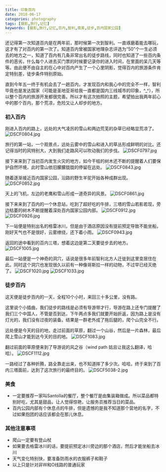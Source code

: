 ```yaml
---
title: 印象百内
date: 2018-06-17
categories: photography
tags: [摄影,旅行,记忆]
keywords: [摄影,旅行,记忆,百内,智利,南美,徒步,百内国家公园]
---
```


还记得第一次知道百内是在两年前，那时候第一次到智利。一直琢磨着能去哪玩，这才有了对百内的第一次了。知道百内曾被国家地理杂志评选为“50”个一生必须去的地方之一，知道了百内有几条非常出名的徒步路线，同时也知道了一些百内条件的恶劣，什么每个人进去买门票的时候要记录你的进入时间，在里面的呆几天等等。由此便不由自主的在心中对百内产生了一个心里阴影，觉得百内的旅游条件肯定特别差，徒步条件特别原始。

直到今年五一终于有机会去了一趟百内，才发现百内和我心中的完全不一样，智利毕竟也是发达国家（可能是圣地亚哥给我一直都是国内三线城市的印象，^_^），所以整个百内的旅游开发都很完善。所以才有这次拍照的主题，希望拍出我两年前心中的那个百内，那个荒凉，危险又让人却步的地方。

### 初入百内

刚进入百内的路上，远处的大气凌厉的雪山和两边荒芜的杂草已经略显荒凉了。
![DSCF0804.jpg](https://i.loli.net/2018/06/17/5b267d1a82f7e.jpg)

旅行的第一站，一个观景点，远处云雾中的雪山和进入的草丛形成鲜明的对比。还记得当时的风特别大，大到我们走路风可以吹动我们的步伐。
![DSCF0797.jpg](https://i.loli.net/2018/06/17/5b267b3b9ed93.jpg)

接下来来到了当初百内发生火灾的地方，如今干枯的树木还不断的提醒着人们要保护自然环境，此时雪山依旧朦朦胧胧的停留在远处。
![DSCF0843.jpg](https://i.loli.net/2018/06/18/5b2688889e742.jpg)

随着逐渐接近百内国家公园，沿路的野生羊驼开始各种成群出现。
![DSCF0852.jpg](https://i.loli.net/2018/06/18/5b2688d4f15ca.jpg)

天上的飞机，左边的老鹰和雪山形成一道奇异的风景。
![DSCF0861.jpg](https://i.loli.net/2018/06/17/5b267e1d34412.jpg)

接下来来到了百内的一个休息站，吃到了超好吃的牛排，三塔的雪山若影若现，旁边枯萎的树木不断提醒着深处百内国家公园内部。
![DSCF0912.jpg](https://i.loli.net/2018/06/17/5b2681f621a2f.jpg)
![DSCF0926.jpg](https://i.loli.net/2018/06/18/5b2689ad53acf.jpg)

下一站便是特别出名的格雷冰川，但是由于酒店原因没有提前预定导致不能坐船，刚好天气也不是很好，云雾缭绕，还下着小雨。
![DSCF0943.jpg](https://i.loli.net/2018/06/18/5b2689389237c.jpg)

返回的途中看到的百内三塔，想着这边是第二天要徒步去的地方。
![DSCF1005.jpg](https://i.loli.net/2018/06/18/5b268913bd1b5.jpg)

最后一站便是一个神奇的洞穴，话说是很多年前智利北方人迁徙到这里变居住在此。同时这个洞穴也发现很久以前有一种像哥斯拉一样的动物，不过早已经灭绝了。
![DSCF1020.jpg](https://i.loli.net/2018/06/17/5b2682296f606.jpg)
![DSCF1033.jpg](https://i.loli.net/2018/06/18/5b2686f342283.jpg)


### 徒步百内

这天便是徒步百内的一天，全程10个小时，来回三十多公里，没有路。

这里说个小插曲，我们徒步的路线是必须有导游带才行，导游在路上还专门提醒了我们三个中国人，不管是否到达，下午两点多我们就要开始折返，因为路上是没有灯光的，我们没有过夜的装备。结果是一群老外成了拖后腿的，爬个山完全不行。

远处便是今天的目的地，走过前面的草原，翻过一个山谷，然后是一片森林，最后爬上雪山才能到达今天的目的地。
![DSCF1083.jpg](https://i.loli.net/2018/06/17/5b2682299be55.jpg)


翻过前面的草原便来到了导游说的风之谷（wind path 姑且让我这么翻译，哈哈）。
![DSCF1112.jpg](https://i.loli.net/2018/06/17/5b26852192e47.jpg)

一路经过了各种折腾，路全靠走出来，也不知道摔了多少次。哈哈，终于来到了百内三塔面前，达到了这次旅行的最终目的。
![DSCF5038-2.jpg](https://i.loli.net/2018/06/18/5b268761e3657.jpg)

### 美食

- 一定要推荐一家叫Santolla的餐厅，整个餐厅是由集装箱做成。所以菜品都特别好吃，尤其是甜品，让人觉得惊艳，让服务员推荐当日的菜品。
- 百内公园内部有个休息点的牛排，但是遗憾的是我不知道那个营地的名字，不过如果抱团的话应该都会在那儿休息。

### 其他注意事项
- 爬山一定要有登山杖
- 如果要去格雷冰川的话，要提前预定冰川旁边的那个酒店，然后才能坐船去冰川
- 天气变化特别快，要准备防雨水的衣服裤子和鞋子
- 以上只是针对非W和O线路的普通玩家

